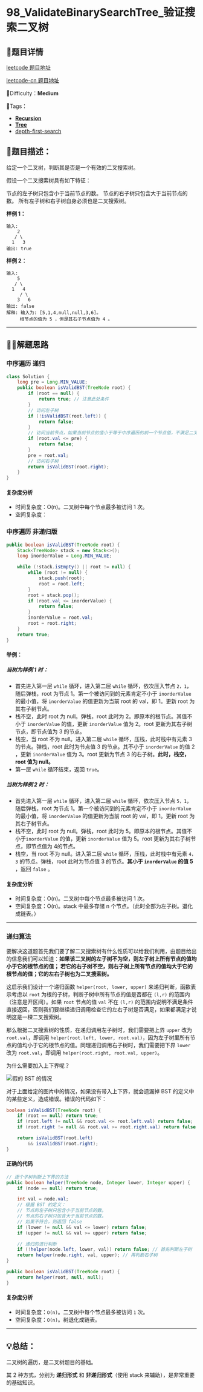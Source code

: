 # 98_ValidateBinarySearchTree_验证搜索二叉树

## 📌题目详情

[leetcode 题目地址](https://leetcode.com/problems/validate-binary-search-tree/)

[leetcode-cn 题目地址](https://leetcode-cn.com/problems/validate-binary-search-tree/)

📗Difficulty：**Medium** 	

🎯Tags：

+ **[Recursion](https://leetcode.com/tag/recursion/)**
+ **[Tree](https://leetcode.com/tag/tree/)**
+ [depth-first-search](https://leetcode.com/tag/depth-first-search/)

## 📃题目描述：

给定一个二叉树，判断其是否是一个有效的二叉搜索树。

假设一个二叉搜索树具有如下特征：

节点的左子树只包含小于当前节点的数。
节点的右子树只包含大于当前节点的数。
所有左子树和右子树自身必须也是二叉搜索树。

**样例 1：**

```
输入:
    2
   / \
  1   3
输出: true
```



**样例 2：**

```
输入:
    5
   / \
  1   4
     / \
    3   6
输出: false
解释: 输入为: [5,1,4,null,null,3,6]。
     根节点的值为 5 ，但是其右子节点值为 4 。
```

****

## 🏹🎯解题思路

### 中序遍历 递归

```java
class Solution {
    long pre = Long.MIN_VALUE;
    public boolean isValidBST(TreeNode root) {
        if (root == null) {
            return true; // 注意此处条件
        }
        // 访问左子树
        if (!isValidBST(root.left)) {
            return false;
        }
        // 访问当前节点，如果当前节点的值小于等于中序遍历的前一个节点值，不满足二叉搜索树特性（BST），返 false
        if (root.val <= pre) {
            return false;
        }
        pre = root.val;
        // 访问右子树
        return isValidBST(root.right);
    }
}
```

#### 复杂度分析

+ 时间复杂度：O(n)。二叉树中每个节点最多被访问 1 次。
+ 空间复杂度：



### 中序遍历 非递归版

```java
public boolean isValidBST(TreeNode root) {
    Stack<TreeNode> stack = new Stack<>();
    long inorderValue = Long.MIN_VALUE;

    while (!stack.isEmpty() || root != null) {
        while (root != null) {
            stack.push(root);
            root = root.left;
        }
        root = stack.pop();
        if (root.val <= inorderValue) {
            return false;
        }
        inorderValue = root.val;
        root = root.right;
    }
    return true;
}
```

#### 举例：

##### 当树为样例 1 时：

+ 首先进入第一层 `while` 循环，进入第二层 `while` 循环，依次压入节点 `2，1`，随后弹栈，root 为节点 1。第一个被访问到的元素肯定不小于 `inorderValue` 的最小值，将 `inorderValue` 的值更新为当前 root 的 val，即 1。更新 root 为其右子树节点。
+ 栈不空，此时 root 为 null。弹栈，root 此时为 2。即原本的根节点。其值不小于 `inorderValue` 的值，更新 `inorderValue` 值为 2。root 更新为其右子树节点，即节点值为 3 的节点。
+ 栈空，当 root 不为 null。进入第二层 `while` 循环，压栈，此时栈中有元素 3 的节点。弹栈，root 此时为节点值 3 的节点。其不小于 `inorderValue` 的值 2 ，更新 `inorderValue` 值为 3。root 更新为节点 3 的右子树。**此时，栈空，root 值为 null。**
+ 第一层 `while` 循环结束，返回 `true`。

##### 当树为样例 2 时：

+ 首先进入第一层 `while` 循环，进入第二层 `while` 循环，依次压入节点 `5，1`，随后弹栈，root 为节点 1。第一个被访问到的元素肯定不小于 `inorderValue` 的最小值，将 `inorderValue` 的值更新为当前 root 的 val，即 1。更新 root 为其右子树节点。
+ 栈不空，此时 root 为 null。弹栈，root 此时为 5。即原本的根节点。其值不小于`inorderValue` 的值，更新 `inorderValue` 值为 5。root 更新为其右子树节点，即节点值为 4的节点。
+ 栈空，当 root 不为 null。进入第二层 `while` 循环，压栈，此时栈中有元素 `4，3` 的节点。弹栈，root 此时为节点值 3 的节点。**其小于 `inorderValue` 的值 5** ，返回 `false` 。

#### 复杂度分析

+ 时间复杂度：O(n)。二叉树中每个节点最多被访问 1 次。
+ 空间复杂度：O(n)。stack 中最多存储 n 个节点。（此时全部为左子树。退化成链表。）

---

### 递归算法

要解决这道题首先我们要了解二叉搜索树有什么性质可以给我们利用，由题目给出的信息我们可以知道：**如果该二叉树的左子树不为空，则左子树上所有节点的值均小于它的根节点的值； 若它的右子树不空，则右子树上所有节点的值均大于它的根节点的值；它的左右子树也为二叉搜索树。**

这启示我们设计一个递归函数 `helper(root, lower, upper)` 来递归判断，函数表示考虑以 `root` 为根的子树，判断子树中所有节点的值是否都在 `(l,r)` 的范围内（注意是开区间）。如果 `root` 节点的值 `val` 不在 `(l,r)` 的范围内说明不满足条件直接返回，否则我们要继续递归调用检查它的左右子树是否满足，如果都满足才说明这是一棵二叉搜索树。

那么根据二叉搜索树的性质，在递归调用左子树时，我们需要把上界 `upper` 改为 `root.val`，即调用 `helper(root.left, lower, root.val)`，因为左子树里所有节点的值均小于它的根节点的值。同理递归调用右子树时，我们需要把下界 `lower` 改为 `root.val`，即调用 `helper(root.right, root.val, upper)`。



为什么需要加入上下界呢？

![假的 BST 的情况](https://assets.ryantech.ltd/20200807145447.png)

对于上面给定的图片中的情况，如果没有带入上下界，就会遗漏掉 BST 的定义中的某些定义，造成错误。错误的代码如下：

```java
boolean isValidBST(TreeNode root) {
    if (root == null) return true;
    if (root.left != null && root.val <= root.left.val) return false;
    if (root.right != null && root.val >= root.right.val) return false;

    return isValidBST(root.left)
        && isValidBST(root.right);
}
```



#### 正确的代码

```java
// 逐个子树判断上下界的方法
public boolean helper(TreeNode node, Integer lower, Integer upper) {
    if (node == null) return true;

    int val = node.val;
    // 根据 BST 的定义：
    // 节点的左子树只包含小于当前节点的数。
    // 节点的右子树只包含大于当前节点的数。
    // 如果不符合，则返回 false
    if (lower != null && val <= lower) return false;
    if (upper != null && val >= upper) return false;

    // 递归的进行判断
    if (!helper(node.left, lower, val)) return false; // 首先判断左子树
    return helper(node.right, val, upper); // 再判断右子树
}

public boolean isValidBST(TreeNode root) {
    return helper(root, null, null);
}
```



#### 复杂度分析

+ 时间复杂度：`O(n)`。二叉树中每个节点最多被访问 `1` 次。
+ 空间复杂度：`O(n)`。树退化成链表。

---

## 💡总结：

二叉树的遍历，是二叉树题目的基础。

其 2 种方式，分别为 **递归形式** 和 **非递归形式**（使用 stack 来辅助），是非常重要的基础知识。

